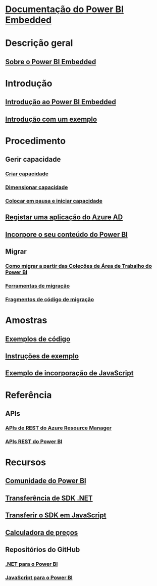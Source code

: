 # [Documentação do Power BI Embedded](index.md)

# Descrição geral
## [Sobre o Power BI Embedded](what-is-power-bi-embedded.md)

# Introdução
## [Introdução ao Power BI Embedded](get-started.md)
## [Introdução com um exemplo](https://powerbi.microsoft.com/documentation/powerbi-developer-embed-sample-app-owns-data/)

# Procedimento
## Gerir capacidade
### [Criar capacidade](create-capacity.md)
### [Dimensionar capacidade](scale-capacity.md)
### [Colocar em pausa e iniciar capacidade](pause-start.md)
## [Registar uma aplicação do Azure AD](https://powerbi.microsoft.com/documentation/powerbi-developer-register-app/)
## [Incorpore o seu conteúdo do Power BI](https://powerbi.microsoft.com/documentation/powerbi-developer-embedding-content/)

## Migrar
### [Como migrar a partir das Coleções de Área de Trabalho do Power BI](migrate-from-power-bi-workspace-collections.md)
### [Ferramentas de migração](migrate-tool.md)
### [Fragmentos de código de migração](migrate-code-snippets.md)

# Amostras
## [Exemplos de código](https://github.com/Microsoft/PowerBI-Developer-Samples)
## [Instruções de exemplo](https://powerbi.microsoft.com/documentation/powerbi-developer-embed-sample-app-owns-data/)
## [Exemplo de incorporação de JavaScript](https://microsoft.github.io/PowerBI-JavaScript/demo/)

# Referência
## APIs
### [APIs de REST do Azure Resource Manager](https://docs.microsoft.com/rest/api/power-bi-embedded/)
### [APIs REST do Power BI](https://msdn.microsoft.com/library/mt147898.aspx)

# Recursos
## [Comunidade do Power BI](http://community.powerbi.com/t5/Developer/bd-p/Developer)
## [Transferência de SDK .NET](https://www.nuget.org/packages/Microsoft.PowerBI.Api/)
## [Transferir o SDK em JavaScript](https://www.nuget.org/packages/Microsoft.PowerBI.JavaScript/)
## [Calculadora de preços](https://azure.microsoft.com/pricing/calculator/)
## Repositórios do GitHub
### [.NET para o Power BI](https://github.com/Microsoft/PowerBI-CSharp)
### [JavaScript para o Power BI](https://github.com/Microsoft/PowerBI-JavaScript)


